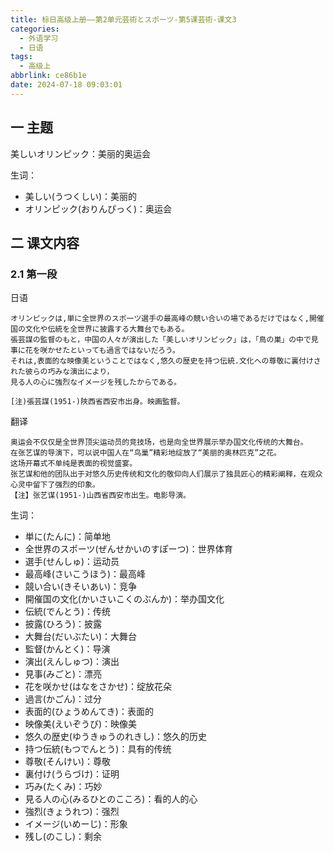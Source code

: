```yaml
---
title: 标日高级上册——第2单元芸術とスポーツ-第5课芸術-课文3
categories:
  - 外语学习
  - 日语
tags:
  - 高级上
abbrlink: ce86b1e
date: 2024-07-18 09:03:01
---
```

## 一 主题

美しいオリンピック：美丽的奥运会

<!--more-->

生词：

* 美しい(うつくしい)：美丽的
* オリンピック(おりんぴっく)：奥运会

## 二  课文内容

### 2.1 第一段

日语

```
オリンピックは,単に全世界のスポ一ツ選手の最高峰の競い合いの場であるだけではなく,開催国の文化や伝統を全世界に披露する大舞台でもある。
張芸謀の監督のもと，中国の人々が演出した「美しいオリンピック」は，「鳥の巣」の中で見事に花を咲かせたといっても過言ではないだろう。
それは,表面的な映像美ということではなく,悠久の歴史を持つ伝統.文化への尊敬に裏付けされた彼らの巧みな演出により，
見る人の心に強烈なイメ一ジを残したからである。

[注)張芸謀(1951-)陜西省西安市出身。映画監督。
```

翻译

```
奥运会不仅仅是全世界顶尖运动员的竞技场，也是向全世界展示举办国文化传统的大舞台。
在张艺谋的导演下，可以说中国人在“鸟巢”精彩地绽放了“美丽的奥林匹克”之花。
这场开幕式不单纯是表面的视觉盛宴。
张艺谋和他的团队出于对悠久历史传统和文化的敬仰向人们展示了独具匠心的精彩阐释，在观众心灵中留下了强烈的印象。
【注】张艺谋(1951-)山西省西安市出生。电影导演。
```

生词：

* 単に(たんに)：简单地
* 全世界のスポーツ(ぜんせかいのすぽーつ)：世界体育
* 選手(せんしゅ)：运动员
* 最高峰(さいこうほう)：最高峰
* 競い合い(きそいあい)：竞争
* 開催国の文化(かいさいこくのぶんか)：举办国文化
* 伝統(でんとう)：传统
* 披露(ひろう)：披露
* 大舞台(だいぶたい)：大舞台
* 監督(かんとく)：导演
* 演出(えんしゅつ)：演出
* 見事(みごと)：漂亮
* 花を咲かせ(はなをさかせ)：绽放花朵
* 過言(かごん)：过分
* 表面的(ひょうめんてき)：表面的
* 映像美(えいぞうび)：映像美
* 悠久の歴史(ゆうきゅうのれきし)：悠久的历史
* 持つ伝統(もつでんとう)：具有的传统
* 尊敬(そんけい)：尊敬
* 裏付け(うらづけ)：证明
* 巧み(たくみ)：巧妙
* 見る人の心(みるひとのこころ)：看的人的心
* 強烈(きょうれつ)：强烈
* イメージ(いめーじ)：形象
* 残し(のこし)：剩余
